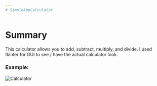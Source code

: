 ```yaml
---
# SimpleAppCalculator
---
```

# Summary 
This calculator allows you to add, subtract, multiply, and divide. I used tkinter for GUI to see / have the actual calculator look.  
### Example:
![Calculator](https://github.com/elleee07/SimpleAppCalculator/assets/130200986/f874dfe1-3cc3-4d5f-99f8-d301f9137a1c)
